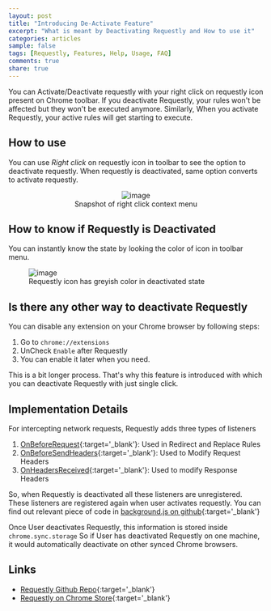 ```yaml
---
layout: post
title: "Introducing De-Activate Feature"
excerpt: "What is meant by Deactivating Requestly and How to use it"
categories: articles
sample: false
tags: [Requestly, Features, Help, Usage, FAQ]
comments: true
share: true
---
```


You can Activate/Deactivate requestly with your right click on requestly icon present on Chrome toolbar.
If you deactivate Requestly, your rules won't be affected but they won't be executed anymore.
Similarly, When you activate Requestly, your active rules will get starting to execute.

## How to use

You can use *Right click* on requestly icon in toolbar to see the option to deactivate requestly.
When requestly is deactivated, same option converts to activate requestly.

<figure>
  <center>
	  <img src="{{ site.baseurl }}/images/deactivate-option-in-menu.png" alt="image">
    <figcaption>Snapshot of right click context menu</figcaption>
  </center>
</figure>

## How to know if Requestly is Deactivated

You can instantly know the state by looking the color of icon in toolbar menu.

<figure>
  <img src="{{ site.baseurl }}/images/256x256_greyscale.png" alt="image">
  <figcaption>Requestly icon has greyish color in deactivated state</figcaption>
</figure>

## Is there any other way to deactivate Requestly

You can disable any extension on your Chrome browser by following steps:

  1. Go to `chrome://extensions`
  2. UnCheck `Enable` after Requestly
  3. You can enable it later when you need.

This is a bit longer process. That's why this feature is introduced with which you can
deactivate Requestly with just single click.

## Implementation Details

For intercepting network requests, Requestly adds three types of listeners

1. [OnBeforeRequest](https://developer.chrome.com/extensions/webRequest#event-onBeforeRequest){:target='_blank'}: Used in Redirect and Replace Rules
2. [OnBeforeSendHeaders](https://developer.chrome.com/extensions/webRequest#type-OnSendHeadersOptions){:target='_blank'}: Used to Modify Request Headers
3. [OnHeadersReceived](https://developer.chrome.com/extensions/webRequest#event-onHeadersReceived){:target='_blank'}: Used to modify Response Headers

So, when Requestly is deactivated all these listeners are unregistered. These listeners are registered again when user activates requestly.
You can find out relevant piece of code in [background.js on github](https://github.com/blunderboy/requestly/blob/master/src/background/background.js){:target='_blank'}

Once User deactivates Requestly, this information is stored inside `chrome.sync.storage`
So if User has deactivated Requestly on one machine, it would automatically deactivate on other synced Chrome browsers.

## Links
- [Requestly Github Repo](https://github.com/requestly/chrome-extension){:target='_blank'}
- [Requestly on Chrome Store](https://chrome.google.com/webstore/detail/requestly/mdnleldcmiljblolnjhpnblkcekpdkpa){:target='_blank'}
